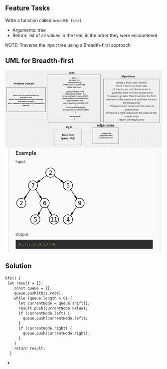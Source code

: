 ## Feature Tasks

Write a function called `breadth first`

- Arguments: tree
- Return: list of all values in the tree, in the order they were encountered

NOTE: Traverse the input tree using a Breadth-first approach


## UML for  Breadth-first

![Breadth-first ](BSF1.png)
![Breadth-first visual](bfsExample.png)
## Solution 

```
bfs() {
 let result = [];
    const queue = [];
    queue.push(this.root);
    while (queue.length > 0) {
      let currentNode = queue.shift();
      result.push(currentNode.value);
      if (currentNode.left) {
        queue.push(currentNode.left);
      }
      if (currentNode.right) {
        queue.push(currentNode.right);
      }
    }
    return result;
  }
  ```
- 
